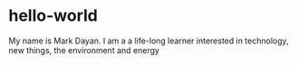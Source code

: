 # hello-world
My name is Mark Dayan. I am a a life-long learner interested in technology, new things, the environment and energy
